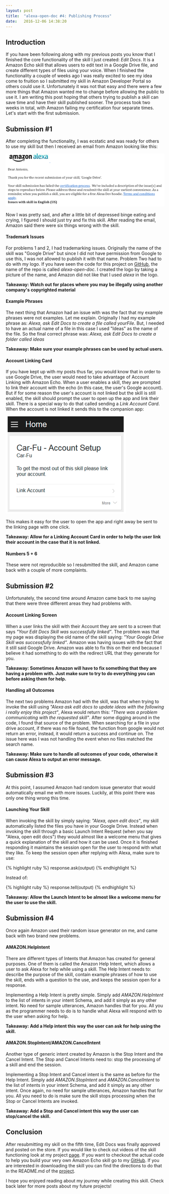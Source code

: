 ```yaml
---
layout: post
title:  "alexa-open-doc #4: Publishing Process"
date:   2016-12-06 14:38:20 
---
```


## Introduction 


If you have been following along with my previous posts you know that I finished the core functionality of the skill I just created: *Edit Docs*.  It is a Amazon Echo skill that allows users to edit text in a Google Drive file, and create different types of files using your voice.  When I finished the functionality a couple of weeks ago I was really excited to see my idea come to fruition so I submitted my skill in Amazon Developer Portal so others could use it.  Unfortunately it was not that easy and there were a few more things that Amazon wanted me to change before allowing the public to use it.  I am writing this post hoping that others trying to publish a skill can save time and have their skill published sooner.  The process took two weeks in total, with Amazon failing my certification four separate times.  Let's start with the first submission.


## Submission #1

After completing the functionality, I was ecstatic and was ready for others to use my skill but then I received an email from Amazon looking like this: 

![Email](/assets/alexa-open-doc/4/amazon_email.png)

Now I was pretty sad, and after a little bit of depressed binge eating and crying, I figured I should just try and fix this skill.  After reading the email, Amazon said there were six things wrong with the skill.

#### Trademark Issues

For problems 1 and 2, I had trademarking issues.  Originally the name of the skill was "Google Drive" but since I did not have permission from Google to use this, I was not allowed to publish it with that name. Problem Two had to do with my logo.  If you have seen the code for this project on [GitHub][alexaOpenDoc], the name of the repo is called *alexa-open-doc*.  I created the logo by taking a picture of the name, and Amazon did not like that I used *alexa* in the logo.  

**Takeaway: Watch out for places where you may be illegally using another company's copyrighted material**

#### Example Phrases

The next thing that Amazon had an issue with was the fact that my example phrases were not examples.  Let me explain.  Originally I had my example phrase as: *Alexa, ask Edit Docs to create a file called yourFile*.  But, I needed to have an actual name of a file in this case I used "Ideas" as the name of the file.  So the final correct phrase was: *Alexa, ask Edit Docs to create a folder called ideas*

**Takeaway: Make sure your example phrases can be used by actual users.**

#### Account Linking Card

If you have kept up with my posts thus far, you would know that in order to use Google Drive, the user would need to take advantage of Account Linking with Amazon Echo. When a user enables a skill, they are prompted to link their account with the echo (in this case, the user's Google account).  But if for some reason the user's account is not linked but the skill is still enabled, the skill should prompt the user to open up the app and link their skill.  There is a special way to do that called sending a *Link Account Card*.  When the account is not linked it sends this to the companion app: 

![LinkAccountCard](/assets/alexa-open-doc/4/link_card.png)

This makes it easy for the user to open the app and right away be sent to the linking page with one click.

**Takeaway: Allow for a Linking Account Card in order to help the user link their account in the case that it is not linked.**

#### Numbers 5 + 6

These were not reproducible so I resubmitted the skill, and Amazon came back with a couple of more complaints.


## Submission #2

Unfortunately, the second time around Amazon came back to me saying that there were three different areas they had problems with.

#### Account Linking Screen

When a user links the skill with their Account they are sent to a screen that says *"Your Edit Docs Skill was successfully linked”*.  The problem was that my page was displaying the old name of the skill saying: *"Your Google Drive Skill was successfully linked”*.  Amazon was having issues with the fact that it still said Google Drive.  Amazon was able to fix this on their end because I believe it had something to do with the redirect URL that they generate for you.

**Takeaway: Sometimes Amazon will have to fix something that they are having a problem with.  Just make sure to try to do everything you can before asking them for help.**

#### Handling all Outcomes

The next two problems Amazon had with the skill, was that when trying to invoke the skill using *"Alexa ask edit docs to update ideas with the following i really enjoy this project"*, Alexa would return this: *"There was a problem communicating with the requested skill"*.  After some digging around in the code, I found that source of the problem.  When searching for a file in your drive account, if there was no file found, the function from google would not return an error, instead, it would return a success and continue on.  The issue here was I was not handling the event when no files matched the search name.  

**Takeaway: Make sure to handle all outcomes of your code, otherwise it can cause Alexa to output an error message.**

## Submission #3

At this point, I assumed Amazon had random issue generator that would automatically email me with more issues.  Luckily, at this point there was only one thing wrong this time.  

#### Launching Your Skill

When invoking the skill by simply saying: *"Alexa, open edit docs"*, my skill automatically listed the files you have in your Google Drive.  Instead when invoking the skill through a basic Launch Intent Request (when you say "Alexa, open edit docs") they would almost like a welcome menu that gives a quick explanation of the skill and how it can be used.  Once it is finished responding it maintains the session open for the user to respond with what they like.  To keep the session open after replying with Alexa, make sure to use:


{% highlight ruby %}
response.ask(output)
{% endhighlight %}

Instead of:

{% highlight ruby %}
response.tell(output)
{% endhighlight %}

**Takeaway: Allow the Launch Intent to be almost like a welcome menu for the user to use the skill.**

## Submission #4

Once again Amazon used their random issue generator on me, and came back with two brand new problems.  

#### AMAZON.HelpIntent

There are different types of Intents that Amazon has created for general purposes.  One of them is called the Amazon Help Intent, which allows a user to ask Alexa for help while using a skill.  The Help Intent needs to: describe the purpose of the skill, contain example phrases of how to use the skill, ends with a question to the use, and keeps the session open for a response. 

Implementing a Help Intent is pretty simple.  Simply add *AMAZON.HelpIntent* to the list of intents in your intent Schema, and add it simply as any other intent. No need for sample utterances, Amazon handles that for you.  All you as the programmer needs to do is to handle what Alexa will respond with to the user when asking for help.

**Takeaway: Add a Help intent this way the user can ask for help using the skill.**


#### AMAZON.StopIntent/AMAZON.CancelIntent

Another type of generic intent created by Amazon is the Stop Intent and the Cancel Intent. The Stop and Cancel Intents need to: stop the processing of a skill and end the session.  

Implementing a Stop Intent and Cancel intent is the same as before for the Help Intent.  Simply add *AMAZON.StopIntent* and *AMAZON.CancelIntent* to the list of intents in your intent Schema, and add it simply as any other intent. Once again, no need for sample utterances, Amazon handles that for you.  All you need to do is make sure the skill stops processing when the Stop or Cancel Intents are invoked.

**Takeaway: Add a Stop and Cancel intent this way the user can stop/cancel the skill.**

## Conclusion

After resubmitting my skill on the fifth time, Edit Docs was finally approved and posted on the store.  If you would like to check out videos of the skill functioning look at my project [page][videosPage].  If you want to checkout the actual code to help you build your very own Amazon Echo skill go to my [GitHub][alexaOpenDoc]. If you are interested in downloading the skill you can find the directions to do that in the README.md of the [project][alexaOpenDoc].


I hope you enjoyed reading about my journey while creating this skill.  Check back later for more posts about my future projects!

[videosPage]: https://acucciniello.github.io/alexa-open-doc/
[alexaOpenDoc]: https://github.com/acucciniello/alexa-open-doc
 

